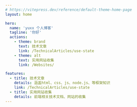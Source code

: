 ```yaml
---
# https://vitepress.dev/reference/default-theme-home-page
layout: home

hero:
  name: 'yuxx 个人博客'
  tagline: '你好'
  actions:
    - theme: brand
      text: 技术文章
      link: /TechnicalArticles/use-state
    - theme: alt
      text: 实用网站收集
      link: /Websites/

features:
  - title: 技术文章
    details: 涵盖html、css、js、node.js、等框架知识
    link: /TechnicalArticles/use-state
  - title: 实用网站收集
    details: 前端相关技术文档、网站的收集
---
```

